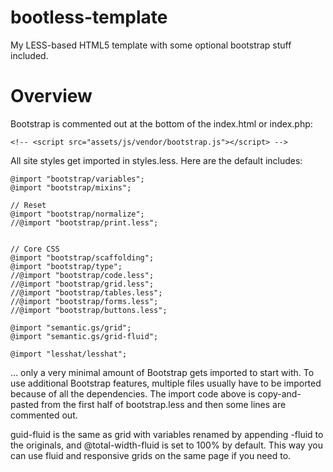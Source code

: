 bootless-template
=================

My LESS-based HTML5 template with some optional bootstrap stuff included.


Overview
========

Bootstrap is commented out at the bottom of the index.html or index.php:

```
<!-- <script src="assets/js/vendor/bootstrap.js"></script> -->
```


All site styles get imported in styles.less. Here are the default includes:

```
@import "bootstrap/variables";
@import "bootstrap/mixins";

// Reset
@import "bootstrap/normalize";
//@import "bootstrap/print.less";


// Core CSS
@import "bootstrap/scaffolding";
@import "bootstrap/type";
//@import "bootstrap/code.less";
//@import "bootstrap/grid.less";
//@import "bootstrap/tables.less";
//@import "bootstrap/forms.less";
//@import "bootstrap/buttons.less";

@import "semantic.gs/grid";
@import "semantic.gs/grid-fluid";

@import "lesshat/lesshat";
```

... only a very minimal amount of Bootstrap gets imported to start with. To use additional Bootstrap features,
multiple files usually have to be imported because of all the dependencies. The import code above is copy-and-pasted
from the first half of bootstrap.less and then some lines are commented out.

guid-fluid is the same as grid with variables renamed by appending -fluid to the originals, and @total-width-fluid is set
to 100% by default. This way you can use fluid and responsive grids on the same page if you need to.
